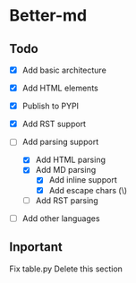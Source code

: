 # Better-md

## Todo

-   [x] Add basic architecture
-   [x] Add HTML elements
-   [x] Publish to PYPI
-   [x] Add RST support
-   [ ] Add parsing support
    -   [x] Add HTML parsing
    -   [x] Add MD parsing
        -   [x] Add inline support
        -   [x] Add escape chars (\\)
    -   [ ] Add RST parsing
-   [ ] Add other languages


## Inportant

Fix table.py
Delete this section